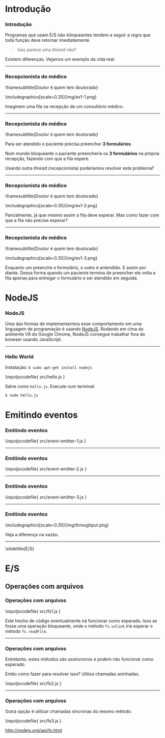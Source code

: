 # Introdução

### Introdução

Programas que usam E/S não-bloqueantes tendem a seguir a regra que toda função
deve retornar imediatamente.

> Isso parece uma *thread* não?

Existem diferenças. Vejamos um exemplo da vida real.

---

### Recepcionista do médico
\framesubtitle{Doutor é quem tem doutorado}

\includegraphics[scale=0.35]{img/ex1-1.png}

Imaginem uma fila na recepção de um consultório médico.

---

### Recepcionista do médico
\framesubtitle{Doutor é quem tem doutorado}

Para ser atendido o paciente precisa preencher **3 formulários**.

Num mundo bloqueante o paciente preencheria os **3 formulários** na própria
recepção, fazendo com que a fila espere.

Usando outra *thread* (recepcionista) poderíamos resolver este problema?

---

### Recepcionista do médico
\framesubtitle{Doutor é quem tem doutorado}

\includegraphics[scale=0.35]{img/ex1-2.png}

Parcialmente, já que mesmo assim a fila deve esperar. Mas como fazer com que
a fila não precise esperar?

---

### Recepcionista do médico
\framesubtitle{Doutor é quem tem doutorado}

\includegraphics[scale=0.35]{img/ex1-3.png}

Enquanto um preenche o formulário, o outro é antendido. E assim por diante.
Dessa forma quando um paciente termina de preencher ele volta a fila apenas
para entregar o formulário e ser atendido em seguida.

# NodeJS

### NodeJS

Uma das formas de implementarmos esse comportamento em uma linguagem de programação
é usando [NodeJS](http://nodejs.org/). Rodando em cima do ambiente V8 do Google
Chrome, NodeJS consegue trabalhar fora do browser usando JavaScript.

---

### Hello World

Instalação: `$ sudo apt-get install nodejs`

\inputjscodefile{ src/hello.js }

Salve como `hello.js`. Execute num terminal:

~~~
$ node hello.js
~~~

# Emitindo eventos

### Emitindo eventos

\inputjscodefile{ src/event-emitter-1.js }

---

### Emitindo eventos

\inputjscodefile{ src/event-emitter-2.js }

---

### Emitindo eventos

\inputjscodefile{ src/event-emitter-3.js }

---

### Emitindo eventos

\includegraphics[scale=0.35]{img/throughput.png}

Veja a diferença na vazão.

---

\slidetitle{E/S}

# E/S

## Operações com arquivos

### Operações com arquivos

\inputjscodefile{ src/fs1.js }

Este trecho de código eventualmente irá funcionar como esperado. Isso se fosse
uma operação bloqueante, onde o método `fs.unlink` iria esperar o método
`fs.readFile`.

---

### Operações com arquivos

Entretanto, estes métodos são assíncronos e podem não funcionar como esperado.

Então como fazer para resolver isso? Utilize chamadas aninhadas.

\inputjscodefile{ src/fs2.js }

---

### Operações com arquivos

Outra opção é utilizar chamadas síncronas do mesmo método.

\inputjscodefile{ src/fs3.js }

<http://nodejs.org/api/fs.html>

<!--
http://www.slideshare.net/marcusf/nonblocking-io-event-loops-and-nodejs
-->
